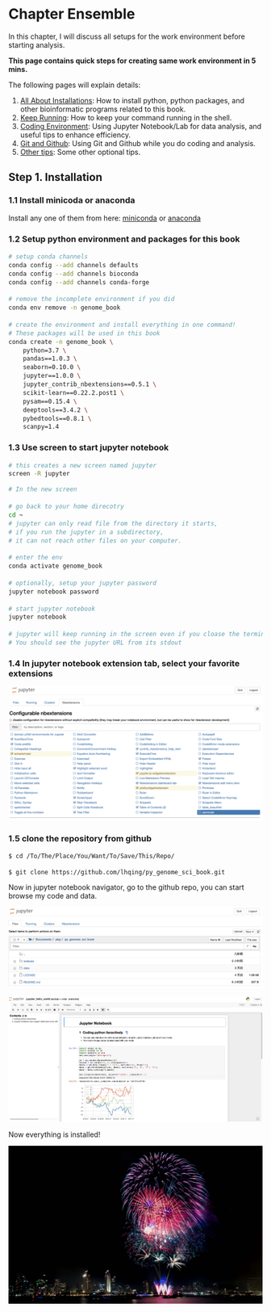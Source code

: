 # Chapter Ensemble

In this chapter, I will discuss all setups for the work environment before starting analysis.

**This page contains quick steps for creating same work environment in 5 mins.** 

The following pages will explain details: 

1. [All About Installations](conda-and-pip.md): How to install python, python packages, and other bioinformatic programs related to this book.
2. [Keep Running](let-it-run.md): How to keep your command running in the shell.
3. [Coding Environment](jupyter-notebook.md): Using Jupyter Notebook/Lab for data analysis, and useful tips to enhance efficiency.
4. [Git and Github](git-and-github.md): Using Git and Github while you do coding and analysis.
5. [Other tips](oh-my-zsh.md): Some other optional tips.

## Step 1. Installation

### 1.1 Install minicoda or anaconda

Install any one of them from here: [miniconda](https://docs.conda.io/en/latest/miniconda.html) or [anaconda](https://www.anaconda.com/distribution/)

### 1.2 Setup python environment and packages for this book

```bash
# setup conda channels
conda config --add channels defaults
conda config --add channels bioconda
conda config --add channels conda-forge

# remove the incomplete environment if you did
conda env remove -n genome_book

# create the environment and install everything in one command!
# These packages will be used in this book
conda create -n genome_book \
    python=3.7 \
    pandas==1.0.3 \
    seaborn=0.10.0 \
    jupyter==1.0.0 \
    jupyter_contrib_nbextensions==0.5.1 \
    scikit-learn==0.22.2.post1 \
    pysam==0.15.4 \
    deeptools==3.4.2 \
    pybedtools==0.8.1 \
    scanpy=1.4
```

### 1.3 Use screen to start jupyter notebook

```bash
# this creates a new screen named jupyter
screen -R jupyter
```

```bash
# In the new screen

# go back to your home direcotry
cd ~
# jupyter can only read file from the directory it starts, 
# if you run the jupyter in a subdirectory, 
# it can not reach other files on your computer.

# enter the env
conda activate genome_book

# optionally, setup your jupyter password
jupyter notebook password

# start jupyter notebook
jupyter notebook

# jupyter will keep running in the screen even if you cloase the terminal
# You should see the jupyter URL from its stdout
```

### 1.4 In jupyter notebook extension tab, select your favorite extensions

![These are my selections](../.gitbook/assets/image%20%2812%29.png)

### 1.5 clone the repository from github

```text
$ cd /To/The/Place/You/Want/To/Save/This/Repo/

$ git clone https://github.com/lhqing/py_genome_sci_book.git
```

Now in jupyter notebook navigator, go to the github repo, you can start browse my code and data.

![](../.gitbook/assets/image%20%2825%29.png)

![file in py\_genome\_sci\_book/analysis/hello\_world/jupyter\_hello\_world.ipynb](../.gitbook/assets/image%20%282%29.png)



Now everything is installed!



![](../.gitbook/assets/img_0246.jpeg)

